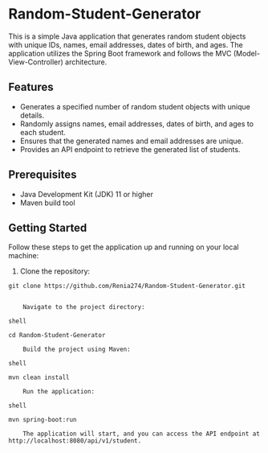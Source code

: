 # Random-Student-Generator

This is a simple Java application that generates random student objects with unique IDs, names, email addresses, dates of birth, and ages. The application utilizes the Spring Boot framework and follows the MVC (Model-View-Controller) architecture.

## Features

- Generates a specified number of random student objects with unique details.
- Randomly assigns names, email addresses, dates of birth, and ages to each student.
- Ensures that the generated names and email addresses are unique.
- Provides an API endpoint to retrieve the generated list of students.

## Prerequisites

- Java Development Kit (JDK) 11 or higher
- Maven build tool

## Getting Started

Follow these steps to get the application up and running on your local machine:

1. Clone the repository:

```shell
git clone https://github.com/Renia274/Random-Student-Generator.git


    Navigate to the project directory:

shell

cd Random-Student-Generator

    Build the project using Maven:

shell

mvn clean install

    Run the application:

shell

mvn spring-boot:run

    The application will start, and you can access the API endpoint at http://localhost:8080/api/v1/student.
